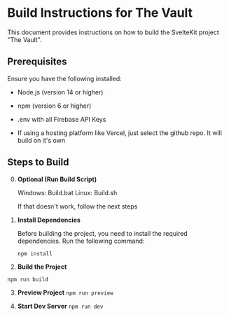 # Build Instructions for The Vault

This document provides instructions on how to build the SvelteKit project "The Vault".

## Prerequisites

Ensure you have the following installed:

- Node.js (version 14 or higher)
- npm (version 6 or higher)
- .env with all Firebase API Keys


- If using a hosting platform like Vercel, just select the github repo. It will build on it's own


## Steps to Build

0. **Optional (Run Build Script)**

    Windows: Build.bat
    Linux: Build.sh

    If that doesn't work, follow the next steps

1. **Install Dependencies**

   Before building the project, you need to install the required dependencies. Run the following command:

   ```sh
   npm install

2. **Build the Project**

```npm run build```

3. **Preview Project**
```npm run preview```

4. **Start Dev Server**
``` npm run dev ```